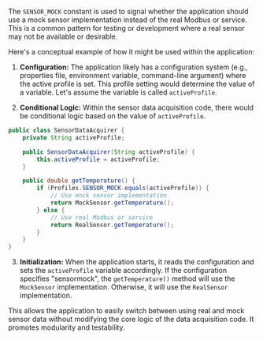 The `SENSOR_MOCK` constant is used to signal whether the application should use a mock sensor implementation instead of the real Modbus or service.  This is a common pattern for testing or development where a real sensor may not be available or desirable.

Here's a conceptual example of how it might be used within the application:

1.  **Configuration:** The application likely has a configuration system (e.g., properties file, environment variable, command-line argument) where the active profile is set. This profile setting would determine the value of a variable. Let's assume the variable is called `activeProfile`.

2.  **Conditional Logic:** Within the sensor data acquisition code, there would be conditional logic based on the value of `activeProfile`.

```java
public class SensorDataAcquirer {
    private String activeProfile;

    public SensorDataAcquirer(String activeProfile) {
        this.activeProfile = activeProfile;
    }

    public double getTemperature() {
        if (Profiles.SENSOR_MOCK.equals(activeProfile)) {
            // Use mock sensor implementation
            return MockSensor.getTemperature();
        } else {
            // Use real Modbus or service
            return RealSensor.getTemperature();
        }
    }
}
```

3.  **Initialization:** When the application starts, it reads the configuration and sets the `activeProfile` variable accordingly. If the configuration specifies "sensormock", the `getTemperature()` method will use the `MockSensor` implementation. Otherwise, it will use the `RealSensor` implementation.

This allows the application to easily switch between using real and mock sensor data without modifying the core logic of the data acquisition code.  It promotes modularity and testability.